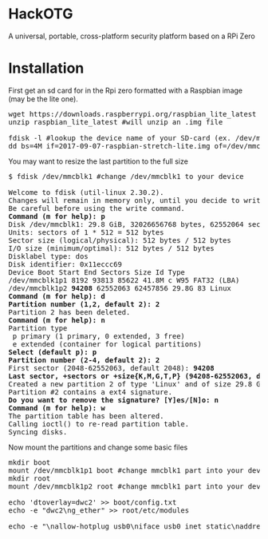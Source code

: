 # HackOTG
A universal, portable, cross-platform security platform based on a RPi Zero

# Installation
First get an sd card for in the Rpi zero formatted with a Raspbian image (may be the lite one).
<pre>wget https://downloads.raspberrypi.org/raspbian_lite_latest
unzip raspbian_lite_latest #will unzip an .img file 

fdisk -l #lookup the device name of your SD-card (ex. /dev/mmcblk1)
dd bs=4M if=2017-09-07-raspbian-stretch-lite.img of=/dev/mmcblk1 conv=fsync #change /dev/mmcblk1
</pre>

You may want to resize the last partition to the full size
<pre>
$ fdisk /dev/mmcblk1 #change /dev/mmcblk1 to your device

Welcome to fdisk (util-linux 2.30.2).
Changes will remain in memory only, until you decide to write them.
Be careful before using the write command.
<strong>Command (m for help): p</strong>
Disk /dev/mmcblk1: 29.8 GiB, 32026656768 bytes, 62552064 sectors
Units: sectors of 1 * 512 = 512 bytes
Sector size (logical/physical): 512 bytes / 512 bytes
I/O size (minimum/optimal): 512 bytes / 512 bytes
Disklabel type: dos
Disk identifier: 0x11eccc69
Device Boot Start End Sectors Size Id Type
/dev/mmcblk1p1 8192 93813 85622 41.8M c W95 FAT32 (LBA)
/dev/mmcblk1p2 <strong>94208</strong> 62552063 62457856 29.8G 83 Linux
<strong>Command (m for help): d</strong>
<strong>Partition number (1,2, default 2): 2</strong>
Partition 2 has been deleted.
<strong>Command (m for help): n</strong>
Partition type
 p primary (1 primary, 0 extended, 3 free)
 e extended (container for logical partitions)
<strong>Select (default p): p</strong>
<strong>Partition number (2-4, default 2): 2</strong>
First sector (2048-62552063, default 2048): <strong>94208</strong>
<strong>Last sector, +sectors or +size{K,M,G,T,P} (94208-62552063, default 62552063):</strong>
Created a new partition 2 of type 'Linux' and of size 29.8 GiB.
Partition #2 contains a ext4 signature.
<strong>Do you want to remove the signature? [Y]es/[N]o: n</strong>
<strong>Command (m for help): w </strong>
The partition table has been altered.
Calling ioctl() to re-read partition table.
Syncing disks.
</pre>

Now mount the partitions and change some basic files
<pre>
mkdir boot
mount /dev/mmcblk1p1 boot #change mmcblk1 part into your device
mkdir root
mount /dev/mmcblk1p2 root #change mmcblk1 part into your device

echo 'dtoverlay=dwc2' >> boot/config.txt
echo -e "dwc2\ng_ether" >> root/etc/modules

echo -e "\nallow-hotplug usb0\niface usb0 inet static\naddress 192.168.7.2\nnetmask 255.255.255.0\nnetwork 192.168.7.0\nbroadcast 192.168.7.255\ngateway 192.168.7.1" >> /etc/network/interfaces
</pre>
